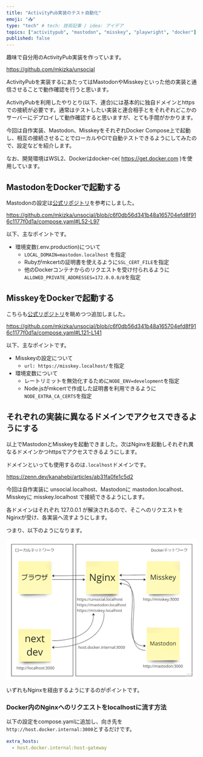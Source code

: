 ```yaml
---
title: "ActivityPub実装のテスト自動化"
emoji: "📥"
type: "tech" # tech: 技術記事 / idea: アイデア
topics: ["activitypub", "mastodon", "misskey", "playwright", "docker"]
published: false
---
```


趣味で自分用のActivityPub実装を作っています。

https://github.com/mkizka/unsocial

ActivityPubを実装するにあたってはMastodonやMisskeyといった他の実装と通信させることで動作確認を行うと思います。

ActivityPubを利用したやりとり(以下、連合)には基本的に独自ドメインとhttpsでの接続が必要です。通常はテストしたい実装と連合相手とをそれぞれどこかのサーバーにデプロイして動作確認すると思いますが、とても手間がかかります。

今回は自作実装、Mastodon、MisskeyをそれぞれDocker Compose上で起動し、相互の接続させることでローカルやCIで自動テストできるようにしてみたので、設定などを紹介します。

なお、開発環境はWSL2、Dockerはdocker-ce( https://get.docker.com )を使用しています。

## MastodonをDockerで起動する
Mastodonの設定は[公式リポジトリ](https://github.com/mastodon/mastodon/blob/eae5c7334ae61c463edd2e3cd03115b897f6e92b/docker-compose.yml)を参考にしました。

https://github.com/mkizka/unsocial/blob/c6f0db56d341b48a165704efd8f916c1177f0d1a/compose.yaml#L52-L97

以下、主なポイントです。

- 環境変数(.env.production)について
  - `LOCAL_DOMAIN=mastodon.localhost` を指定
  - Rubyがmkcertの証明書を使えるように`SSL_CERT_FILE`を指定
  - 他のDockerコンテナからのリクエストを受け付られるように`ALLOWED_PRIVATE_ADDRESSES=172.0.0.0/8`を指定

## MisskeyをDockerで起動する
こちらも[公式リポジトリ](https://github.com/misskey-dev/misskey/blob/develop/docker-compose.yml.example)を眺めつつ追加しました。


https://github.com/mkizka/unsocial/blob/c6f0db56d341b48a165704efd8f916c1177f0d1a/compose.yaml#L121-L141

以下、主なポイントです。

- Misskeyの設定について
  - `url: https://misskey.localhost/`を指定
- 環境変数について
  - レートリミットを無効化するために`NODE_ENV=development`を指定
  - Node.jsがmkcertで作成した証明書を利用できるように`NODE_EXTRA_CA_CERTS`を指定

## それぞれの実装に異なるドメインでアクセスできるようにする
以上でMastodonとMisskeyを起動できました。次はNginxを起動しそれぞれ異なるドメインかつhttpsでアクセスできるようにします。

ドメインといっても使用するのは`.localhost`ドメインです。

https://zenn.dev/kanahebi/articles/ab31fa0fe1c5d2

今回は自作実装に unsocial.localhost、Mastodonに mastodon.localhost、Misskeyに misskey.localhost で接続できるようにします。

各ドメインはそれぞれ 127.0.0.1 が解決されるので、そこへのリクエストをNginxが受け、各実装へ流すようにします。

つまり、以下のようになります。

![今回作成する通信経路のイメージ](/images/0fffa3b147c72a/network.png)

いずれもNginxを経由するようにするのがポイントです。

### Docker内のNginxへのリクエストをlocalhostに流す方法
以下の設定をcompose.yamlに追加し、向き先を`http://host.docker.internal:3000`とするだけです。

```yml
extra_hosts:
  - host.docker.internal:host-gateway
```